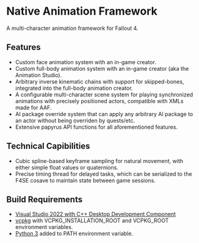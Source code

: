 # Native Animation Framework

A multi-character animation framework for Fallout 4.

## Features

- Custom face animation system with an in-game creator.
- Custom full-body animation system with an in-game creator (aka the Animation Studio).
- Arbitrary inverse kinematic chains with support for skipped-bones, integrated into the full-body animation creator.
- A configurable multi-character scene system for playing synchronized animations with precisely positioned actors, compatible with XMLs made for AAF.
- AI package override system that can apply any arbitrary AI package to an actor without being overriden by quests/etc.
- Extensive papyrus API functions for all aforementioned features.

## Technical Capibilities

- Cubic spline-based keyframe sampling for natural movement, with either simple float values or quaternions.
- Precise timing thread for delayed tasks, which can be serialized to the F4SE cosave to maintain state between game sessions.

## Build Requirements

- [Visual Studio 2022 with C++ Desktop Development Component](https://visualstudio.microsoft.com/vs/)
- [vcpkg](https://github.com/microsoft/vcpkg) with VCPKG_INSTALLATION_ROOT and VCPKG_ROOT environment variables.
- [Python 3](https://www.python.org/downloads/) added to PATH environment variable.
